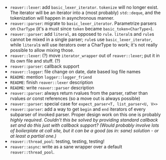  * `reaver::lexer`: add `basic_lexer_iterator`. `tokenize` will no longer exist. The iterator will be an iterator into
    a (most probably) `std::deque`, and the tokenization will happen in asynchronous manner.
 * `reaver::parser`: migrate to `basic_lexer_iterator`. Parametrize parsers on `CharType` (it's a must since `token`
    became `basic_token<CharType>`).
 * `reaver::parser`: add `literal`, as opposed to `rule`. `literal`s and `rule`s cannot be mixed in a single parser;
    `rule`s use `basic_lexer_iterator`, while `literal`s will use iterators over a CharType to work; it's not really possible
    to allow mixing those.
 * `reaver::lexer`: (?) move `iterator_wrapper` out of `reaver::lexer`; put it in its own file and stuff. (?)
 * `reaver::parser`: callback support
 * `reaver::logger`: file change on date, date based log file names
 * `README`: mention `logger::logger_friend`
 * `README`: finish `reaver::lexer` description
 * `README`: write `reaver::parser` description
 * `reaver::parser`: always return rvalues from the parser, rather than rvalues *or* const references (so a move out is
    always possible)
 * `reaver::parser`: special case for `expect_parser<T, list_parser<U, V>>`
 * `reaver::parser`: add a way to get `begin` and `end` iterators of every subparser of invoked parser. Proper design work
    on this one is probably *highly required*.
    *Couldn't this be solved by providing standard callback set and do this just with callback support? (Would probably involve
    lots of boilerplate at call site, but it can be a good (as in: sane) solution - or at least a partial one.)*
 * `reaver::thread_pool`: testing, testing, testing!
 * `reaver::async`: write as a sane wrapper over a default `reaver::thread_pool`.
